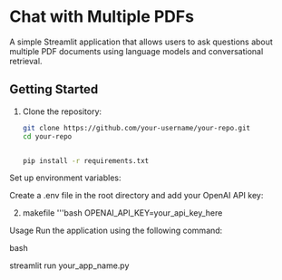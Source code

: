 # Chat with Multiple PDFs

A simple Streamlit application that allows users to ask questions about multiple PDF documents using language models and conversational retrieval.

## Getting Started

1. Clone the repository:

   ```bash
   git clone https://github.com/your-username/your-repo.git
   cd your-repo


   pip install -r requirements.txt


Set up environment variables:

Create a .env file in the root directory and add your OpenAI API key:

2. makefile
'''bash 
   OPENAI_API_KEY=your_api_key_here


Usage
Run the application using the following command:

bash

streamlit run your_app_name.py
